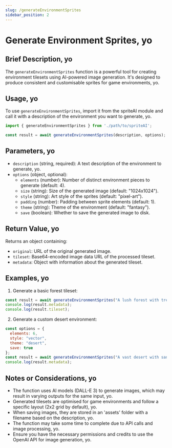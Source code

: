 ```yaml
---
slug: /generateEnvironmentSprites
sidebar_position: 2
---
```


# Generate Environment Sprites, yo

## Brief Description, yo

The `generateEnvironmentSprites` function is a powerful tool for creating environment tilesets using AI-powered image generation. It's designed to produce consistent and customisable sprites for game environments, yo.

## Usage, yo

To use `generateEnvironmentSprites`, import it from the spriteAI module and call it with a description of the environment you want to generate, yo.

```javascript
import { generateEnvironmentSprites } from './path/to/spriteAI';

const result = await generateEnvironmentSprites(description, options);
```

## Parameters, yo

- `description` (string, required): A text description of the environment to generate, yo.
- `options` (object, optional):
  - `elements` (number): Number of distinct environment pieces to generate (default: 4).
  - `size` (string): Size of the generated image (default: "1024x1024").
  - `style` (string): Art style of the sprites (default: "pixel-art").
  - `padding` (number): Padding between sprite elements (default: 1).
  - `theme` (string): Theme of the environment (default: "fantasy").
  - `save` (boolean): Whether to save the generated image to disk.

## Return Value, yo

Returns an object containing:
- `original`: URL of the original generated image.
- `tileset`: Base64-encoded image data URL of the processed tileset.
- `metadata`: Object with information about the generated tileset.

## Examples, yo

1. Generate a basic forest tileset:
```javascript
const result = await generateEnvironmentSprites("A lush forest with trees, bushes, and rocks");
console.log(result.metadata);
console.log(result.tileset);
```

2. Generate a custom desert environment:
```javascript
const options = {
  elements: 6,
  style: "vector",
  theme: "desert",
  save: true
};
const result = await generateEnvironmentSprites("A vast desert with sand dunes, cacti, and oases", options);
console.log(result.metadata);
```

## Notes or Considerations, yo

- The function uses AI models (DALL-E 3) to generate images, which may result in varying outputs for the same input, yo.
- Generated tilesets are optimised for game environments and follow a specific layout (2x2 grid by default), yo.
- When saving images, they are stored in an 'assets' folder with a filename based on the description, yo.
- The function may take some time to complete due to API calls and image processing, yo.
- Ensure you have the necessary permissions and credits to use the OpenAI API for image generation, yo.